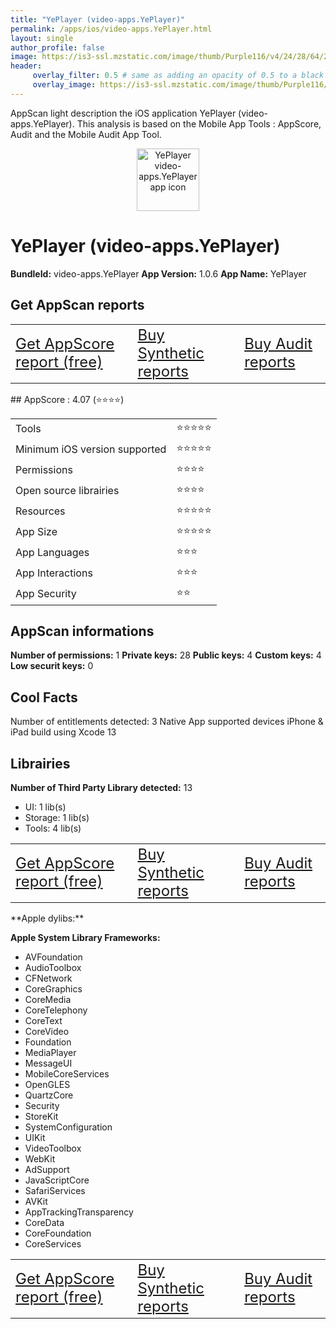 ```yaml
---
title: "YePlayer (video-apps.YePlayer)"
permalink: /apps/ios/video-apps.YePlayer.html
layout: single
author_profile: false
image: https://is3-ssl.mzstatic.com/image/thumb/Purple116/v4/24/28/64/242864f5-f1c3-42d9-9bb7-bd9de723d84e/AppIcon-1x_U007emarketing-0-8-0-85-220.png/512x512bb.jpg
header: 
     overlay_filter: 0.5 # same as adding an opacity of 0.5 to a black background
     overlay_image: https://is3-ssl.mzstatic.com/image/thumb/Purple116/v4/24/28/64/242864f5-f1c3-42d9-9bb7-bd9de723d84e/AppIcon-1x_U007emarketing-0-8-0-85-220.png/512x512bb.jpg
---
```

AppScan light description the iOS application YePlayer (video-apps.YePlayer). This analysis is based on the Mobile App Tools : AppScore, Audit and the Mobile Audit App Tool.

  
  
<div style="text-align: center;"><img src="https://is3-ssl.mzstatic.com/image/thumb/Purple116/v4/24/28/64/242864f5-f1c3-42d9-9bb7-bd9de723d84e/AppIcon-1x_U007emarketing-0-8-0-85-220.png/512x512bb.jpg" width="100" height="100" alt="YePlayer video-apps.YePlayer app icon"></div>  
  
# YePlayer (video-apps.YePlayer)

**BundleId:** video-apps.YePlayer
**App Version:** 1.0.6
**App Name:** YePlayer


## Get AppScan reports
<table>
	<tr>
	<td> <a target="_blank" id="get-appscore-report" href="/appscore-evaluation-appstore-one-app.html?bundleID=video-apps.YePlayer" class="btn btn--inverse" style="font-size: 1.5em;"> Get AppScore report (free)</a> </td>
	<td> <a target="_blank" id="get-synthetic-reports" href="https://buy.stripe.com/7sIfZqh1o4SQa1WbIK?client_reference_id=video-apps_YePlayer" class="btn btn--info" style="font-size: 1.5em;"> Buy Synthetic reports</a></td>
	<td> <a target="_blank" id="get-audit-reports" href="https://buy.stripe.com/bIYcNe5iG1GE1vq7sv?client_reference_id=video-apps_YePlayer" class="btn btn--success" style="font-size: 1.5em;"> Buy Audit reports</a>  </td>
</tr></table>
## AppScore : 4.07 (⭐️⭐️⭐️⭐️) 

<table>
<tr><td> Tools </td><td> ⭐️⭐️⭐️⭐️⭐️ </td></tr>
<tr><td> Minimum iOS version supported </td><td> ⭐️⭐️⭐️⭐️⭐️ </td></tr>
<tr><td> Permissions </td><td> ⭐️⭐️⭐️⭐️ </td></tr>
<tr><td> Open source librairies </td><td> ⭐️⭐️⭐️⭐️ </td></tr>
<tr><td> Resources </td><td> ⭐️⭐️⭐️⭐️⭐️ </td></tr>
<tr><td> App Size </td><td> ⭐️⭐️⭐️⭐️⭐️ </td></tr>
<tr><td> App Languages </td><td> ⭐️⭐️⭐️ </td></tr>
<tr><td> App Interactions </td><td> ⭐️⭐️⭐️ </td></tr>
<tr><td> App Security </td><td> ⭐️⭐️ </td></tr>
</table>

  
  
## AppScan informations 

**Number of permissions:** 1
**Private keys:** 28
**Public keys:** 4
**Custom keys:** 4
**Low securit keys:** 0
  


## Cool Facts

Number of entitlements detected: 3
Native App
supported devices iPhone & iPad
build using Xcode 13
  


## Librairies 
**Number of Third Party Library detected:** 13
- UI: 1 lib(s)
- Storage: 1 lib(s)
- Tools: 4 lib(s)

<table>
	<tr>
	<td> <a target="_blank" id="get-appscore-report" href="/appscore-evaluation-appstore-one-app.html?bundleID=video-apps.YePlayer" class="btn btn--inverse" style="font-size: 1.5em;"> Get AppScore report (free)</a> </td>
	<td> <a target="_blank" id="get-synthetic-reports" href="https://buy.stripe.com/7sIfZqh1o4SQa1WbIK?client_reference_id=video-apps_YePlayer" class="btn btn--info" style="font-size: 1.5em;"> Buy Synthetic reports</a></td>
	<td> <a target="_blank" id="get-audit-reports" href="https://buy.stripe.com/bIYcNe5iG1GE1vq7sv?client_reference_id=video-apps_YePlayer" class="btn btn--success" style="font-size: 1.5em;"> Buy Audit reports</a>  </td>
</tr></table>
**Apple dylibs:**


**Apple System Library Frameworks:**
- AVFoundation
- AudioToolbox
- CFNetwork
- CoreGraphics
- CoreMedia
- CoreTelephony
- CoreText
- CoreVideo
- Foundation
- MediaPlayer
- MessageUI
- MobileCoreServices
- OpenGLES
- QuartzCore
- Security
- StoreKit
- SystemConfiguration
- UIKit
- VideoToolbox
- WebKit
- AdSupport
- JavaScriptCore
- SafariServices
- AVKit
- AppTrackingTransparency
- CoreData
- CoreFoundation
- CoreServices


  
<table>
	<tr>
	<td> <a target="_blank" id="get-appscore-report" href="/appscore-evaluation-appstore-one-app.html?bundleID=video-apps.YePlayer" class="btn btn--inverse" style="font-size: 1.5em;"> Get AppScore report (free)</a> </td>
	<td> <a target="_blank" id="get-synthetic-reports" href="https://buy.stripe.com/7sIfZqh1o4SQa1WbIK?client_reference_id=video-apps_YePlayer" class="btn btn--info" style="font-size: 1.5em;"> Buy Synthetic reports</a></td>
	<td> <a target="_blank" id="get-audit-reports" href="https://buy.stripe.com/bIYcNe5iG1GE1vq7sv?client_reference_id=video-apps_YePlayer" class="btn btn--success" style="font-size: 1.5em;"> Buy Audit reports</a>  </td>
</tr></table>


